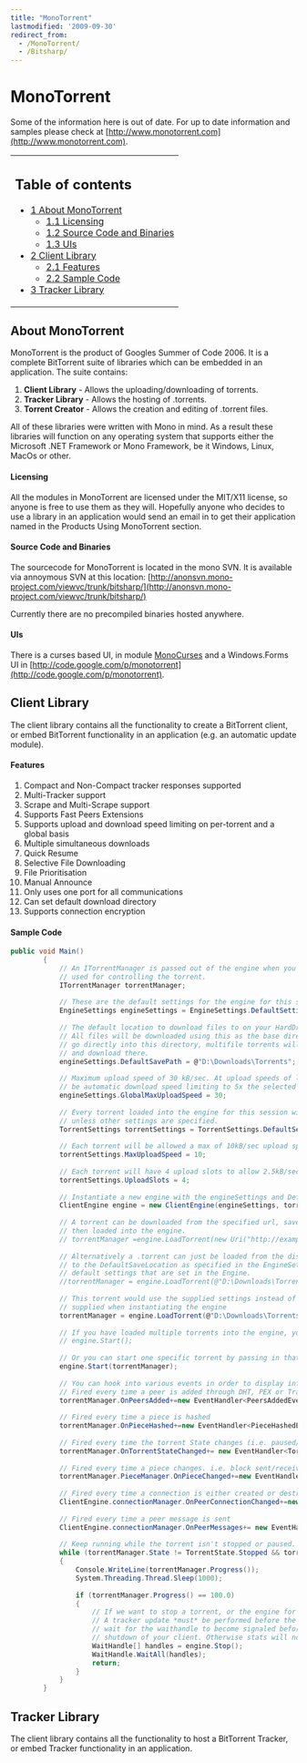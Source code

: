 ```yaml
---
title: "MonoTorrent"
lastmodified: '2009-09-30'
redirect_from:
  - /MonoTorrent/
  - /Bitsharp/
---
```


MonoTorrent
===========

Some of the information here is out of date. For up to date information and samples please check at [http://www.monotorrent.com](http://www.monotorrent.com).

<table>
<col width="100%" />
<tbody>
<tr class="odd">
<td align="left"><h2>Table of contents</h2>
<ul>
<li><a href="#about-monotorrent">1 About MonoTorrent</a>
<ul>
<li><a href="#licensing">1.1 Licensing</a></li>
<li><a href="#source-code-and-binaries">1.2 Source Code and Binaries</a></li>
<li><a href="#uis">1.3 UIs</a></li>
</ul></li>
<li><a href="#client-library">2 Client Library</a>
<ul>
<li><a href="#features">2.1 Features</a></li>
<li><a href="#sample-code">2.2 Sample Code</a></li>
</ul></li>
<li><a href="#tracker-library">3 Tracker Library</a>
</li>
</ul></td>
</tr>
</tbody>
</table>

About MonoTorrent
-----------------

MonoTorrent is the product of Googles Summer of Code 2006. It is a complete BitTorrent suite of libraries which can be embedded in an application. The suite contains:

1.  **Client Library** - Allows the uploading/downloading of torrents.
2.  **Tracker Library** - Allows the hosting of .torrents.
3.  **Torrent Creator** - Allows the creation and editing of .torrent files.

All of these libraries were written with Mono in mind. As a result these libraries will function on any operating system that supports either the Microsoft .NET Framework or Mono Framework, be it Windows, Linux, MacOs or other.

#### Licensing

All the modules in MonoTorrent are licensed under the MIT/X11 license, so anyone is free to use them as they will. Hopefully anyone who decides to use a library in an application would send an email in to get their application named in the Products Using MonoTorrent section.

#### Source Code and Binaries

The sourcecode for MonoTorrent is located in the mono SVN. It is available via annoymous SVN at this location: [http://anonsvn.mono-project.com/viewvc/trunk/bitsharp/](http://anonsvn.mono-project.com/viewvc/trunk/bitsharp/)

Currently there are no precompiled binaries hosted anywhere.

#### UIs

There is a curses based UI, in module [MonoCurses](/MonoCurses) and a Windows.Forms UI in [http://code.google.com/p/monotorrent](http://code.google.com/p/monotorrent).

Client Library
--------------

The client library contains all the functionality to create a BitTorrent client, or embed BitTorrent functionality in an application (e.g. an automatic update module).

#### Features

1.  Compact and Non-Compact tracker responses supported
2.  Multi-Tracker support
3.  Scrape and Multi-Scrape support
4.  Supports Fast Peers Extensions
5.  Supports upload and download speed limiting on per-torrent and a global basis
6.  Multiple simultaneous downloads
7.  Quick Resume
8.  Selective File Downloading
9.  File Prioritisation
10. Manual Announce
11. Only uses one port for all communications
12. Can set default download directory
13. Supports connection encryption

#### Sample Code

``` csharp
public void Main()
        {
            // An ITorrentManager is passed out of the engine when you load a torrent. This is
            // used for controlling the torrent.
            ITorrentManager torrentManager;
 
            // These are the default settings for the engine for this session
            EngineSettings engineSettings = EngineSettings.DefaultSettings;
 
            // The default location to download files to on your HardDrive, like a downloads folder
            // All files will be downloaded using this as the base directory. Single file torrents will
            // go directly into this directory, multifile torrents will create a directory within this
            // and download there.
            engineSettings.DefaultSavePath = @"D:\Downloads\Torrents";
 
            // Maximum upload speed of 30 kB/sec. At upload speeds of less than 5kB/sec, there will
            // be automatic download speed limiting to 5x the selected upload.
            engineSettings.GlobalMaxUploadSpeed = 30;
 
            // Every torrent loaded into the engine for this session will start off with these default settings
            // unless other settings are specified.
            TorrentSettings torrentSettings = TorrentSettings.DefaultSettings;
 
            // Each torrent will be allowed a max of 10kB/sec upload speed
            torrentSettings.MaxUploadSpeed = 10;
 
            // Each torrent will have 4 upload slots to allow 2.5kB/sec per slot.
            torrentSettings.UploadSlots = 4;
 
            // Instantiate a new engine with the engineSettings and Default Torrent settings.
            ClientEngine engine = new ClientEngine(engineSettings, torrentSettings);
 
            // A torrent can be downloaded from the specified url, saved to the specified file and
            // then loaded into the engine.
            // torrentManager =engine.LoadTorrent(new Uri("http://example.com/example.torrent"), @"D:\Downloads\example.torrent");
 
            // Alternatively a .torrent can just be loaded from the disk. This torrent will save
            // to the DefaultSaveLocation as specified in the EngineSettings and will inherit the
            // default settings that are set in the Engine.
            //torrentManager = engine.LoadTorrent(@"D:\Downloads\Torrents\MyTorrentFile.torrent");
 
            // This torrent would use the supplied settings instead of using the ones that were
            // supplied when instantiating the engine
            torrentManager = engine.LoadTorrent(@"D:\Downloads\Torrents\MyTorrentFile.torrent", TorrentSettings.DefaultSettings);
 
            // If you have loaded multiple torrents into the engine, you can start them all at once with this:
            // engine.Start();
 
            // Or you can start one specific torrent by passing in that torrents ITorrentManager
            engine.Start(torrentManager);
 
            // You can hook into various events in order to display information on screen:
            // Fired every time a peer is added through DHT, PEX or Tracker Updates
            torrentManager.OnPeersAdded+=new EventHandler<PeersAddedEventArgs>(PeersAdded);
 
            // Fired every time a piece is hashed
            torrentManager.OnPieceHashed+=new EventHandler<PieceHashedEventArgs>(PieceHashed);
 
            // Fired every time the torrent State changes (i.e. paused/hashing/downloading)
            torrentManager.OnTorrentStateChanged+= new EventHandler<TorrentStateChangedEventArgs>(torrentStateChanged);
 
            // Fired every time a piece changes. i.e. block sent/received/written to disk
            torrentManager.PieceManager.OnPieceChanged+=new EventHandler<PieceEventArgs>(pieceStateChanged);
 
            // Fired every time a connection is either created or destroyed
            ClientEngine.connectionManager.OnPeerConnectionChanged+=new EventHandler<PeerConnectionEventArgs>(peerConnectionChanged);
 
            // Fired every time a peer message is sent
            ClientEngine.connectionManager.OnPeerMessages+= new EventHandler<PeerMessageEventArgs>(peerMessageSentOrRecieved);
 
            // Keep running while the torrent isn't stopped or paused.
            while (torrentManager.State != TorrentState.Stopped && torrentManager.State != TorrentState.Paused)
            {
                Console.WriteLine(torrentManager.Progress());
                System.Threading.Thread.Sleep(1000);
 
                if (torrentManager.Progress() == 100.0)
                {
                    // If we want to stop a torrent, or the engine for whatever reason, we call engine.Stop()
                    // A tracker update *must* be performed before the engine is shut down, so you must
                    // wait for the waithandle to become signaled before continuing with the complete
                    // shutdown of your client. Otherwise stats will not get reported correctly.
                    WaitHandle[] handles = engine.Stop();
                    WaitHandle.WaitAll(handles);
                    return;
                }
            }
        }
```

Tracker Library
---------------

The client library contains all the functionality to host a BitTorrent Tracker, or embed Tracker functionality in an application.
